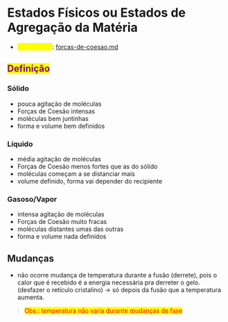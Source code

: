 # Estados Físicos ou Estados de Agregação da Matéria

* <mark style="color:yellow;">Ver também</mark>: [forcas-de-coesao.md](../forcas-de-coesao.md "mention")

## <mark style="color:purple;">Definição</mark>

### Sólido

* pouca agitação de moléculas
* Forças de Coesão intensas
* moléculas bem juntinhas
* forma e volume bem definidos

### Líquido

* média agitação de moléculas
* Forças de Coesão menos fortes que as do sólido
* moléculas começam a se distanciar mais
* volume definido, forma vai depender do recipiente

### Gasoso/Vapor

* intensa agitação de moléculas
* Forças de Coesão muito fracas
* moléculas distantes umas das outras
* forma e volume nada definidos

## Mudanças

* não ocorre mudança de temperatura durante a fusão (derrete), pois o calor que é recebido é a energia necessária pra derreter o gelo. (desfazer o retículo cristalino) → só depois da fusão que a temperatura aumenta.

> <mark style="color:red;">Obs.: temperatura não varia durante mudanças de fase</mark>
